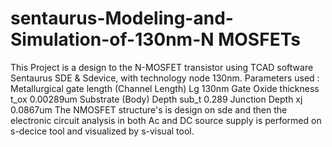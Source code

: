 # sentaurus-Modeling-and-Simulation-of-130nm-N MOSFETs
This Project is a design to the N-MOSFET transistor using TCAD software Sentaurus SDE & Sdevice, with technology node 130nm.
Parameters used :
Metallurgical gate length (Channel Length) Lg 130nm
Gate Oxide thickness  t_ox 0.00289um
Substrate (Body) Depth sub_t 0.289
Junction Depth xj 0.0867um 
The NMOSFET structure's is design on sde and then the electronic circuit analysis in both Ac and DC source supply is performed on s-decice tool and visualized by s-visual tool.
